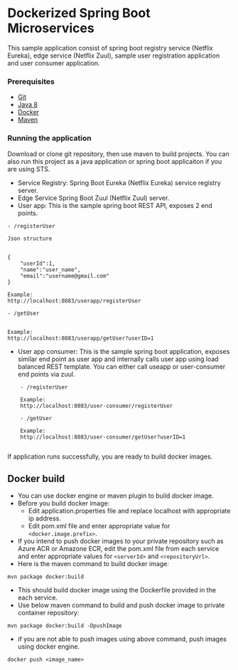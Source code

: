 # Dockerized Spring Boot Microservices

This sample application consist of spring boot registry service (Netflix Eureka), edge service (Netflix Zuul), sample user registration application and user consumer application. 



### Prerequisites

- [Git](http://git-scm.com/downloads)
- [Java 8](http://www.oracle.com/technetwork/java/javase/downloads/jdk8-downloads-2133151.html)
- [Docker]( https://docs.docker.com/engine/installation/ )
- [Maven](https://maven.apache.org/install.html)

### Running the application

Download or clone git repository, then use maven to build projects. You can also run this project as a java application or spring boot applicaiton if you are using STS. 

- Service Registry:
Spring Boot Eureka (Netflix Eureka) service registry server.
- Edge Service
Spring Boot Zuul (Netflix Zuul) server.
- User app:
This is the sample spring boot REST API, exposes 2 end points. 

```
- /registerUser
    
Json structure


{
	"userId":1,
	"name":"user_name",
	"email":"username@gmail.com"	
}

Example:
http://localhost:8083/userapp/registerUser

- /getUser


Example:
http://localhost:8083/userapp/getUser?userID=1

```

- User app consumer: 
This is the sample spring boot application, exposes similar end point as user app and internally calls user app using load balanced REST template.
You can either call useapp or user-consumer end points via zuul.

```
    - /registerUser  

    Example:
    http://localhost:8083/user-consumer/registerUser 
    
    - /getUser
    
    Example:
    http://localhost:8083/user-consumer/getUser?userID=1
    
```

If application runs successfully, you are ready to build docker images.

## Docker build

- You can use docker engine or maven plugin to build docker image.
- Before you build docker image:
   - Edit application.properties file and replace localhost with appropriate ip address.
   - Edit pom.xml file and enter appropriate value for ```<docker.image.prefix>```.
- If you intend to push docker images to your private repository such as Azure ACR or Amazone ECR, edit the pom.xml file from each service and enter appropriate values for ```<serverId>``` and  ```<repositoryUrl>```.
- Here is the maven command to build docker image:

```
mvn package docker:build

```
- This should build docker image using the Dockerfile provided in the each service.  
- Use below maven command to build and push docker image to private container repository:

```
mvn package docker:build -DpushImage

```

- if you are not able to push images using above command, push images using docker engine.

```
docker push <image_name>

```
